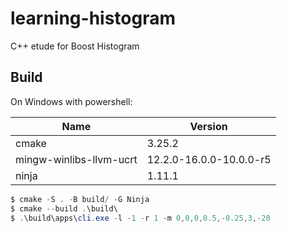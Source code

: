 # learning-histogram
C++ etude for Boost Histogram


## Build

On Windows with powershell:

|Name|                    Version|                 
|----|                    -------|                 
cmake|                   3.25.2                                 
mingw-winlibs-llvm-ucrt| 12.2.0-16.0.0-10.0.0-r5 
ninja|                   1.11.1                  


```powershell
$ cmake -S . -B build/ -G Ninja
$ cmake --build .\build\
$ .\build\apps\cli.exe -l -1 -r 1 -m 0,0,0,0.5,-0.25,3,-20
```
